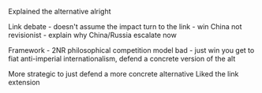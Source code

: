 

Explained the alternative alright 

Link debate - doesn't assume the impact turn to the link - win China not revisionist - explain why China/Russia escalate now 

Framework - 2NR philosophical competition model bad - just win you get to fiat anti-imperial internationalism, defend a concrete version of the alt 

More strategic to just defend a more concrete alternative 
Liked the link extension

